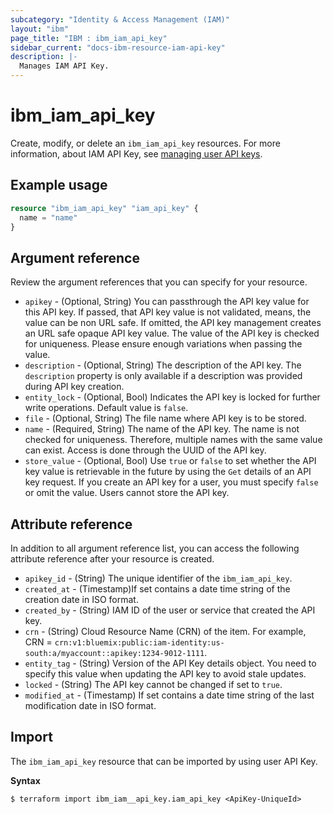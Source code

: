 ```yaml
---
subcategory: "Identity & Access Management (IAM)"
layout: "ibm"
page_title: "IBM : ibm_iam_api_key"
sidebar_current: "docs-ibm-resource-iam-api-key"
description: |-
  Manages IAM API Key.
---
```


# ibm_iam_api_key

Create, modify, or delete an `ibm_iam_api_key` resources.  For more information, about IAM API Key, see [managing user API keys](https://cloud.ibm.com/docs/account?topic=account-userapikey).

## Example usage

```terraform
resource "ibm_iam_api_key" "iam_api_key" {
  name = "name"
}
```

## Argument reference

Review the argument references that you can specify for your resource.

- `apikey` - (Optional, String) You can passthrough the API key value for this API key. If passed, that API key value is not validated, means, the value can be non URL safe. If omitted, the API key management creates an URL safe opaque API key value. The value of the API key is checked for uniqueness. Please ensure enough variations when passing the value.
- `description` - (Optional, String) The description of the API key. The `description` property is only available if a description was provided during API key creation.
- `entity_lock` - (Optional, Bool) Indicates the API key is locked for further write operations. Default value is `false`.
- `file` - (Optional, String) The file name where API key is to be stored.
- `name` - (Required, String) The name of the API key. The name is not checked for uniqueness. Therefore, multiple names with the same value can exist. Access is done through the UUID of the API key.
- `store_value` - (Optional, Bool) Use `true` or `false` to set whether the API key value is retrievable in the future by using the `Get` details of an API key request. If you create an API key for a user, you must specify `false` or omit the value. Users cannot store the API key.


## Attribute reference

In addition to all argument reference list, you can access the following attribute reference after your resource is created.

- `apikey_id` - (String) The unique identifier of the `ibm_iam_api_key`.
- `created_at` -  (Timestamp)If set contains a date time string of the creation date in ISO format.
- `created_by` - (String) IAM ID of the user or service that created the API key.
- `crn` - (String) Cloud Resource Name (CRN) of the item. For example, CRN =  `crn:v1:bluemix:public:iam-identity:us-south:a/myaccount::apikey:1234-9012-1111`.
- `entity_tag` - (String) Version of the API Key details object. You need to specify this value when updating the API key to avoid stale updates.
- `locked` - (String) The API key cannot be changed if set to `true`.
- `modified_at` - (Timestamp) If set contains a date time string of the last modification date in ISO format.

## Import

The `ibm_iam_api_key` resource that can be imported by using user API Key.

**Syntax**

```
$ terraform import ibm_iam__api_key.iam_api_key <ApiKey-UniqueId>
```
